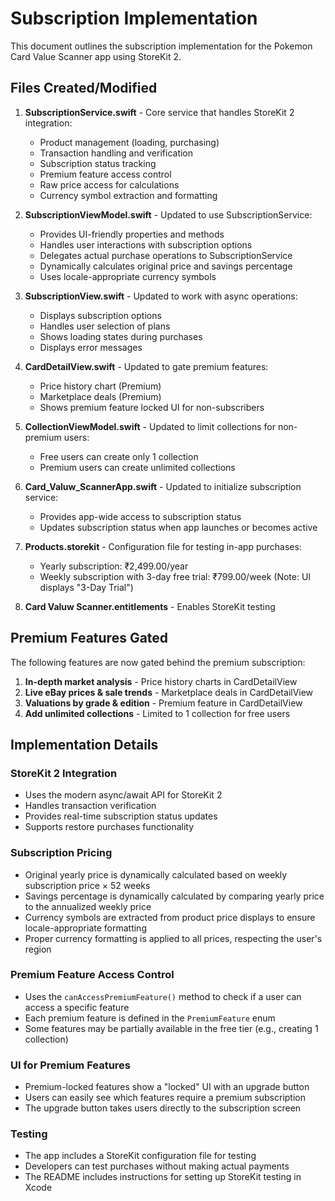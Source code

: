 # Subscription Implementation

This document outlines the subscription implementation for the Pokemon Card Value Scanner app using StoreKit 2.

## Files Created/Modified

1. **SubscriptionService.swift** - Core service that handles StoreKit 2 integration:
   - Product management (loading, purchasing)
   - Transaction handling and verification
   - Subscription status tracking
   - Premium feature access control
   - Raw price access for calculations
   - Currency symbol extraction and formatting

2. **SubscriptionViewModel.swift** - Updated to use SubscriptionService:
   - Provides UI-friendly properties and methods
   - Handles user interactions with subscription options
   - Delegates actual purchase operations to SubscriptionService
   - Dynamically calculates original price and savings percentage
   - Uses locale-appropriate currency symbols

3. **SubscriptionView.swift** - Updated to work with async operations:
   - Displays subscription options
   - Handles user selection of plans
   - Shows loading states during purchases
   - Displays error messages

4. **CardDetailView.swift** - Updated to gate premium features:
   - Price history chart (Premium)
   - Marketplace deals (Premium)
   - Shows premium feature locked UI for non-subscribers

5. **CollectionViewModel.swift** - Updated to limit collections for non-premium users:
   - Free users can create only 1 collection
   - Premium users can create unlimited collections

6. **Card_Valuw_ScannerApp.swift** - Updated to initialize subscription service:
   - Provides app-wide access to subscription status
   - Updates subscription status when app launches or becomes active

7. **Products.storekit** - Configuration file for testing in-app purchases:
   - Yearly subscription: ₹2,499.00/year
   - Weekly subscription with 3-day free trial: ₹799.00/week (Note: UI displays "3-Day Trial")

8. **Card Valuw Scanner.entitlements** - Enables StoreKit testing

## Premium Features Gated

The following features are now gated behind the premium subscription:

1. **In-depth market analysis** - Price history charts in CardDetailView
2. **Live eBay prices & sale trends** - Marketplace deals in CardDetailView
3. **Valuations by grade & edition** - Premium feature in CardDetailView
4. **Add unlimited collections** - Limited to 1 collection for free users

## Implementation Details

### StoreKit 2 Integration

- Uses the modern async/await API for StoreKit 2
- Handles transaction verification
- Provides real-time subscription status updates
- Supports restore purchases functionality

### Subscription Pricing

- Original yearly price is dynamically calculated based on weekly subscription price × 52 weeks
- Savings percentage is dynamically calculated by comparing yearly price to the annualized weekly price
- Currency symbols are extracted from product price displays to ensure locale-appropriate formatting
- Proper currency formatting is applied to all prices, respecting the user's region

### Premium Feature Access Control

- Uses the `canAccessPremiumFeature()` method to check if a user can access a specific feature
- Each premium feature is defined in the `PremiumFeature` enum
- Some features may be partially available in the free tier (e.g., creating 1 collection)

### UI for Premium Features

- Premium-locked features show a "locked" UI with an upgrade button
- Users can easily see which features require a premium subscription
- The upgrade button takes users directly to the subscription screen

### Testing

- The app includes a StoreKit configuration file for testing
- Developers can test purchases without making actual payments
- The README includes instructions for setting up StoreKit testing in Xcode 